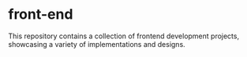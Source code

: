 # front-end
This repository contains a collection of frontend development projects, showcasing a variety of implementations and designs.
